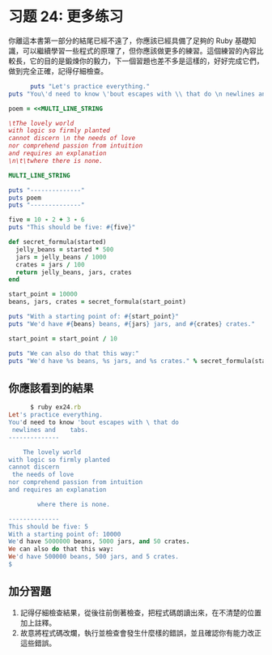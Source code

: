 # 习题 24: 更多练习

你離這本書第一部分的結尾已經不遠了，你應該已經具備了足夠的 Ruby 基礎知識，可以繼續學習一些程式的原理了，但你應該做更多的練習。這個練習的內容比較長，它的目的是鍛煉你的毅力，下一個習題也差不多是這樣的，好好完成它們，做到完全正確，記得仔細檢查。

```rb
      puts "Let's practice everything."
puts "You\'d need to know \'bout escapes with \\ that do \n newlines and \t tabs."

poem = <<MULTI_LINE_STRING

\tThe lovely world
with logic so firmly planted
cannot discern \n the needs of love
nor comprehend passion from intuition
and requires an explanation
\n\t\twhere there is none.

MULTI_LINE_STRING

puts "--------------"
puts poem
puts "--------------"

five = 10 - 2 + 3 - 6
puts "This should be five: #{five}"

def secret_formula(started)
  jelly_beans = started * 500
  jars = jelly_beans / 1000
  crates = jars / 100
  return jelly_beans, jars, crates
end

start_point = 10000
beans, jars, crates = secret_formula(start_point)

puts "With a starting point of: #{start_point}"
puts "We'd have #{beans} beans, #{jars} jars, and #{crates} crates."

start_point = start_point / 10

puts "We can also do that this way:"
puts "We'd have %s beans, %s jars, and %s crates." % secret_formula(start_point)

```

## 你應該看到的結果

```rb
      $ ruby ex24.rb
Let's practice everything.
You'd need to know 'bout escapes with \ that do 
 newlines and    tabs.
--------------

    The lovely world
with logic so firmly planted
cannot discern 
 the needs of love
nor comprehend passion from intuition
and requires an explanation

        where there is none.

--------------
This should be five: 5
With a starting point of: 10000
We'd have 5000000 beans, 5000 jars, and 50 crates.
We can also do that this way:
We'd have 500000 beans, 500 jars, and 5 crates.
$

```

## 加分習題

1.  記得仔細檢查結果，從後往前倒著檢查，把程式碼朗讀出來，在不清楚的位置加上註釋。
2.  故意將程式碼改爛，執行並檢查會發生什麼樣的錯誤，並且確認你有能力改正這些錯誤。